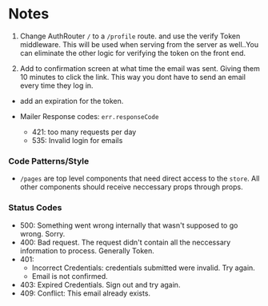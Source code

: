 # Notes

1) Change AuthRouter `/` to a `/profile` route. and use the verify Token middleware. This will be used when serving from the server as well..You can eliminate the other logic for verifying the token on the front end. 

2) Add to confirmation screen at what time the email was sent. Giving them 10 minutes to click the link. This way you dont have to send an email every time they log in. 
  - add an expiration for the token. 

- Mailer Response codes: `err.responseCode`
  - 421: too many requests per day
  - 535: Invalid login for emails


### Code Patterns/Style
- `/pages` are top level components that need direct access to the `store`. All other components should receive neccessary props through props.



### Status Codes 
- 500: Something went wrong internally that wasn't supposed to go wrong. Sorry. 
- 400: Bad request. The request didn't contain all the neccessary information to process. Generally Token.
- 401: 
  - Incorrect Credentials: credentials submitted were invalid. Try again. 
  - Email is not confirmed.
- 403: Expired Credentials. Sign out and try again.
- 409: Conflict: This email already exists. 